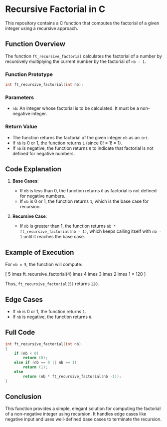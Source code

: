 
# Recursive Factorial in C

This repository contains a C function that computes the factorial of a given integer using a recursive approach.

## Function Overview

The function `ft_recursive_factorial` calculates the factorial of a number by recursively multiplying the current number by the factorial of `nb - 1`.

### Function Prototype

```c
int ft_recursive_factorial(int nb);
```

### Parameters

- `nb`: An integer whose factorial is to be calculated. It must be a non-negative integer.

### Return Value

- The function returns the factorial of the given integer `nb` as an `int`.
- If `nb` is 0 or 1, the function returns `1` (since 0! = 1! = 1).
- If `nb` is negative, the function returns `0` to indicate that factorial is not defined for negative numbers.

## Code Explanation

1. **Base Cases**: 
   - If `nb` is less than 0, the function returns `0` as factorial is not defined for negative numbers.
   - If `nb` is 0 or 1, the function returns `1`, which is the base case for recursion.

2. **Recursive Case**:
   - If `nb` is greater than 1, the function returns `nb * ft_recursive_factorial(nb - 1)`, which keeps calling itself with `nb - 1` until it reaches the base case.

## Example of Execution

For `nb = 5`, the function will compute:

\[
5 	imes ft_recursive_factorial(4) 	imes 4 	imes 3 	imes 2 	imes 1 = 120
\]

Thus, `ft_recursive_factorial(5)` returns `120`.

## Edge Cases

- If `nb` is 0 or 1, the function returns `1`.
- If `nb` is negative, the function returns `0`.

## Full Code

```c
int	ft_recursive_factorial(int nb)
{
	if (nb < 0)
		return (0);
	else if (nb == 0 || nb == 1)
		return (1);
	else
		return (nb * ft_recursive_factorial(nb -1));
}
```

## Conclusion

This function provides a simple, elegant solution for computing the factorial of a non-negative integer using recursion. It handles edge cases like negative input and uses well-defined base cases to terminate the recursion.
